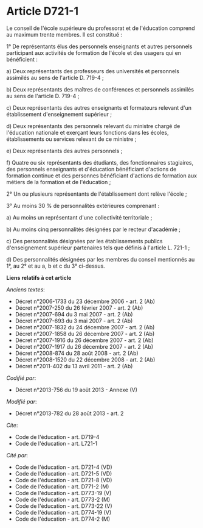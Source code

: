 # Article D721-1

Le conseil de l'école supérieure du professorat et de l'éducation comprend au maximum trente membres. Il est constitué : 

1° De représentants élus des personnels enseignants et autres personnels participant aux activités de formation de l'école et
des usagers qui en bénéficient : 

a) Deux représentants des professeurs des universités et personnels assimilés au sens de l'article D. 719-4 ; 

b) Deux représentants des maîtres de conférences et personnels assimilés au sens de l'article D. 719-4 ; 

c) Deux représentants des autres enseignants et formateurs relevant d'un établissement d'enseignement supérieur ; 

d) Deux représentants des personnels relevant du ministre chargé de l'éducation nationale et exerçant leurs fonctions dans
les écoles, établissements ou services relevant de ce ministre ; 

e) Deux représentants des autres personnels ; 

f) Quatre ou six représentants des étudiants, des fonctionnaires stagiaires, des personnels enseignants et d'éducation
bénéficiant d'actions de formation continue et des personnes bénéficiant d'actions de formation aux métiers de la formation
et de l'éducation ; 

2° Un ou plusieurs représentants de l'établissement dont relève l'école ; 

3° Au moins 30 % de personnalités extérieures comprenant : 

a) Au moins un représentant d'une collectivité territoriale ; 

b) Au moins cinq personnalités désignées par le recteur d'académie ; 

c) Des personnalités désignées par les établissements publics d'enseignement supérieur partenaires tels que définis à
l'article L. 721-1 ; 

d) Des personnalités désignées par les membres du conseil mentionnés au 1°, au 2° et au a, b et c du 3° ci-dessus.

**Liens relatifs à cet article**

_Anciens textes_:

  - Décret n°2006-1733 du 23 décembre 2006 - art. 2 (Ab)
  - Décret n°2007-250 du 26 février 2007 - art. 2 (Ab)
  - Décret n°2007-694 du 3 mai 2007 - art. 2 (Ab)
  - Décret n°2007-693 du 3 mai 2007 - art. 2 (Ab)
  - Décret n°2007-1832 du 24 décembre 2007 - art. 2 (Ab)
  - Décret n°2007-1858 du 26 décembre 2007 - art. 2 (Ab)
  - Décret n°2007-1916 du 26 décembre 2007 - art. 2 (Ab)
  - Décret n°2007-1917 du 26 décembre 2007 - art. 2 (Ab)
  - Décret n°2008-874 du 28 août 2008 - art. 2 (Ab)
  - Décret n°2008-1520 du 22 décembre 2008 - art. 2 (Ab)
  - Décret n°2011-402 du 13 avril 2011 - art. 2 (Ab)

_Codifié par_:

  - Décret n°2013-756 du 19 août 2013 -  Annexe (V)

_Modifié par_:

  - Décret n°2013-782 du 28 août 2013 - art. 2

_Cite_:

  - Code de l'éducation - art. D719-4
  - Code de l'éducation - art. L721-1

_Cité par_:

  - Code de l'éducation - art. D721-4 (VD)
  - Code de l'éducation - art. D721-5 (VD)
  - Code de l'éducation - art. D721-8 (VD)
  - Code de l'éducation - art. D771-2 (M)
  - Code de l'éducation - art. D773-19 (V)
  - Code de l'éducation - art. D773-2 (M)
  - Code de l'éducation - art. D773-22 (V)
  - Code de l'éducation - art. D774-19 (V)
  - Code de l'éducation - art. D774-2 (M)
